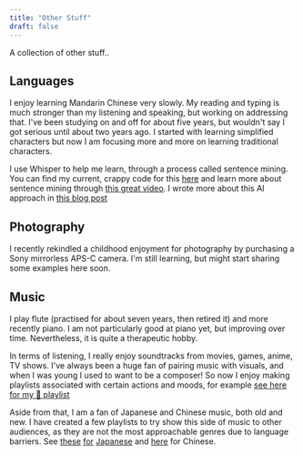```yaml
---
title: "Other Stuff"
draft: false
---
```


A collection of other stuff..


## Languages

I enjoy learning Mandarin Chinese very slowly. My reading and typing is much
stronger than my listening and speaking, but working on addressing that. I've
been studying on and off for about five years, but wouldn't say I got serious
until about two years ago. I started with learning simplified characters but
now I am focusing more and more on learning traditional characters.

I use Whisper to help me learn, through a process called sentence mining. You
can find my current, crappy code for this
[here](https://github.com/vvvm23/zh-yt) and learn more about sentence mining
through [this great video](https://youtu.be/QBcQJESGQvc?si=FE6jTnaAnoALiWUQ). I
wrote more about this AI approach in [this blog post](posts/2023-06-26-sentence-mining)


## Photography

I recently rekindled a childhood enjoyment for photography by purchasing a Sony
mirrorless APS-C camera. I'm still learning, but might start sharing some
examples here soon.


## Music

I play flute (practised for about seven years, then retired it) and more
recently piano. I am not particularly good at piano yet, but improving over
time. Nevertheless, it is quite a therapeutic hobby.

In terms of listening, I really enjoy soundtracks from movies, games, anime, TV
shows. I've always been a huge fan of pairing music with visuals, and when I
was young I used to want to be a composer! So now I enjoy making playlists
associated with certain actions and moods, for example [see here for my 🤔 playlist](https://open.spotify.com/playlist/34WPDcui0ONJGxLzc2cegF?si=05a7bf0e24ad4aa2)

Aside from that, I am a fan of Japanese and Chinese music, both old and new. I
have created a few playlists to try show this side of music to other audiences,
as they are not the most approachable genres due to language barriers. See
[these](https://open.spotify.com/playlist/3PNlLyNQTpTWC7Dbia3PHj?si=576ae822e91a40dd) [for](https://open.spotify.com/playlist/0K0OhbiCblNSv8yEN9FlKh?si=d9892cfbda664605) [Japanese](https://open.spotify.com/playlist/0ZHpmsqCKWyLObFqrcCLxi?si=935e1e9eb90643e6) and [here](https://open.spotify.com/playlist/15RZ1iVUuqR63jo0VyjUNy?si=5678930260054e85) for Chinese.
